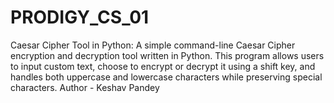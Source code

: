 # PRODIGY_CS_01
Caesar Cipher Tool in Python:
A simple command-line Caesar Cipher encryption and decryption tool written in Python. This program allows users to input custom text, choose to encrypt or decrypt it using a shift key, and handles both uppercase and lowercase characters while preserving special characters.
Author - Keshav Pandey
